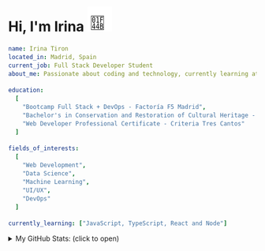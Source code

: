 <h1>Hi, I'm Irina <img src="/hand-emoji.svg" alt="Waving Hand" width="50" height="50"></h1>

```yaml
name: Irina Tiron
located_in: Madrid, Spain
current_job: Full Stack Developer Student
about_me: Passionate about coding and technology, currently learning at Factoría F5 in Madrid

education:
  [
    "Bootcamp Full Stack + DevOps - Factoría F5 Madrid",
    "Bachelor's in Conservation and Restoration of Cultural Heritage - ESCRBC Madrid",
    "Web Developer Professional Certificate - Criteria Tres Cantos"
  ]

fields_of_interests:
  [
    "Web Development",
    "Data Science",
    "Machine Learning",
    "UI/UX",
    "DevOps"
  ]
  
currently_learning: ["JavaScript, TypeScript, React and Node"]

```

<details>
  <summary> My GitHub Stats: (click to open)</summary>
  <div align="center">
    
  ![](https://nirzak-streak-stats.vercel.app/?user=irinatiron&theme=transparent&hide_border=true)<br/>
  ![](https://github-readme-stats.vercel.app/api/top-langs/?username=irinatiron&theme=transparent&hide_border=true&include_all_commits=false&count_private=false&layout=donut-vertical)

  </div>
</details>

